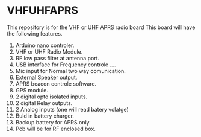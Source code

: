 # VHFUHFAPRS
This repository is for the VHF or UHF APRS radio board
This board will have the following features.
1) Arduino nano controler.
2) VHF or UHF Radio Module.
3) RF low pass filter at antenna port.
4) USB interface for Frequency controle ....
5) Mic input for Normal two way comunication.
6) External Speaker output.
7) APRS beacon controle software.
8) GPS module.
9) 2 digital opto isolated inputs.
10) 2 digital Relay outputs.
11) 2 Analog inputs (one will read batery volatge)
12) Buld in battery charger.
13) Backup battery for APRS only.
14) Pcb will be for RF enclosed box.
